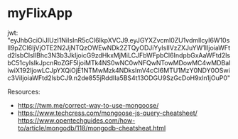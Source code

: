 # myFlixApp
jwt: "eyJhbGciOiJIUzI1NiIsInR5cCI6IkpXVCJ9.eyJGYXZvcml0ZU1vdmllcyI6W10sIl9pZCI6IjVjOTE2N2JjNTQzOWEwNDk2ZTQyODJiYyIsIlVzZXJuYW1lIjoiaWFtd2lsbCIsIlBhc3N3b3JkIjoicG9zdHkxMjMiLCJFbWFpbCI6IndpbGxAaWFtd2lsbC51cyIsIkJpcnRoZGF5IjoiMTk4NS0wNC0wNFQwNTowMDowMC4wMDBaIiwiX192IjowLCJpYXQiOjE1NTMwMzk4NDksImV4cCI6MTU1MzY0NDY0OSwic3ViIjoiaWFtd2lsbCJ9.n2de855jRddIIa5BS4t13ODGU9SzGcDoH9xln1jOuP0"

Resources:
- https://twm.me/correct-way-to-use-mongoose/
- https://www.techcress.com/mongoose-js-query-cheatsheet/
https://www.opentechguides.com/how-to/article/mongodb/118/mongodb-cheatsheat.html